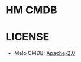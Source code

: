 # HM CMDB




# LICENSE
- Melo CMDB: [Apache-2.0](https://www.apache.org/licenses/LICENSE-2.0.txt)

  
